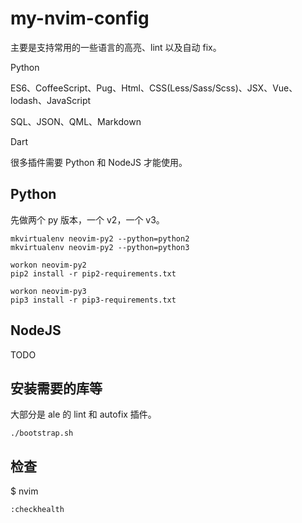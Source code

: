 # my-nvim-config

主要是支持常用的一些语言的高亮、lint 以及自动 fix。

Python

ES6、CoffeeScript、Pug、Html、CSS(Less/Sass/Scss)、JSX、Vue、lodash、JavaScript

SQL、JSON、QML、Markdown

Dart


很多插件需要 Python 和 NodeJS 才能使用。

## Python


先做两个 py 版本，一个 v2，一个 v3。

```shell
mkvirtualenv neovim-py2 --python=python2
mkvirtualenv neovim-py2 --python=python3

workon neovim-py2
pip2 install -r pip2-requirements.txt

workon neovim-py3
pip3 install -r pip3-requirements.txt
```

## NodeJS

TODO

## 安装需要的库等 

大部分是 ale 的 lint 和 autofix 插件。

```shell
./bootstrap.sh
```


## 检查

$ nvim

```
:checkhealth
```
